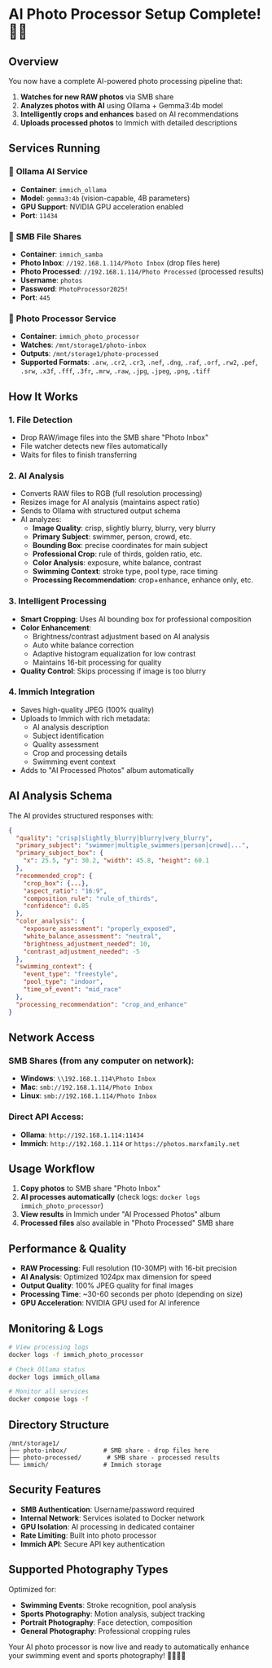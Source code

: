 # AI Photo Processor Setup Complete! 🤖📸

## Overview

You now have a complete AI-powered photo processing pipeline that:

1. **Watches for new RAW photos** via SMB share
2. **Analyzes photos with AI** using Ollama + Gemma3:4b model
3. **Intelligently crops and enhances** based on AI recommendations  
4. **Uploads processed photos** to Immich with detailed descriptions

## Services Running

### 🤖 **Ollama AI Service**
- **Container**: `immich_ollama`
- **Model**: `gemma3:4b` (vision-capable, 4B parameters)
- **GPU Support**: NVIDIA GPU acceleration enabled
- **Port**: `11434`

### 📁 **SMB File Shares**
- **Container**: `immich_samba`
- **Photo Inbox**: `//192.168.1.114/Photo Inbox` (drop files here)
- **Photo Processed**: `//192.168.1.114/Photo Processed` (processed results)
- **Username**: `photos`
- **Password**: `PhotoProcessor2025!`
- **Port**: `445`

### 🔄 **Photo Processor Service**
- **Container**: `immich_photo_processor`
- **Watches**: `/mnt/storage1/photo-inbox`
- **Outputs**: `/mnt/storage1/photo-processed`
- **Supported Formats**: `.arw`, `.cr2`, `.cr3`, `.nef`, `.dng`, `.raf`, `.orf`, `.rw2`, `.pef`, `.srw`, `.x3f`, `.fff`, `.3fr`, `.mrw`, `.raw`, `.jpg`, `.jpeg`, `.png`, `.tiff`

## How It Works

### 1. **File Detection**
- Drop RAW/image files into the SMB share "Photo Inbox"
- File watcher detects new files automatically
- Waits for files to finish transferring

### 2. **AI Analysis**
- Converts RAW files to RGB (full resolution processing)
- Resizes image for AI analysis (maintains aspect ratio)
- Sends to Ollama with structured output schema
- AI analyzes:
  - **Image Quality**: crisp, slightly blurry, blurry, very blurry
  - **Primary Subject**: swimmer, person, crowd, etc.
  - **Bounding Box**: precise coordinates for main subject
  - **Professional Crop**: rule of thirds, golden ratio, etc.
  - **Color Analysis**: exposure, white balance, contrast
  - **Swimming Context**: stroke type, pool type, race timing
  - **Processing Recommendation**: crop+enhance, enhance only, etc.

### 3. **Intelligent Processing**
- **Smart Cropping**: Uses AI bounding box for professional composition
- **Color Enhancement**: 
  - Brightness/contrast adjustment based on AI analysis
  - Auto white balance correction
  - Adaptive histogram equalization for low contrast
  - Maintains 16-bit processing for quality
- **Quality Control**: Skips processing if image is too blurry

### 4. **Immich Integration**
- Saves high-quality JPEG (100% quality)
- Uploads to Immich with rich metadata:
  - AI analysis description
  - Subject identification
  - Quality assessment
  - Crop and processing details
  - Swimming event context
- Adds to "AI Processed Photos" album automatically

## AI Analysis Schema

The AI provides structured responses with:

```json
{
  "quality": "crisp|slightly_blurry|blurry|very_blurry",
  "primary_subject": "swimmer|multiple_swimmers|person|crowd|...",
  "primary_subject_box": {
    "x": 25.5, "y": 30.2, "width": 45.8, "height": 60.1
  },
  "recommended_crop": {
    "crop_box": {...},
    "aspect_ratio": "16:9",
    "composition_rule": "rule_of_thirds",
    "confidence": 0.85
  },
  "color_analysis": {
    "exposure_assessment": "properly_exposed",
    "white_balance_assessment": "neutral",
    "brightness_adjustment_needed": 10,
    "contrast_adjustment_needed": -5
  },
  "swimming_context": {
    "event_type": "freestyle",
    "pool_type": "indoor",
    "time_of_event": "mid_race"
  },
  "processing_recommendation": "crop_and_enhance"
}
```

## Network Access

### **SMB Shares** (from any computer on network):
- **Windows**: `\\192.168.1.114\Photo Inbox`
- **Mac**: `smb://192.168.1.114/Photo Inbox`
- **Linux**: `smb://192.168.1.114/Photo Inbox`

### **Direct API Access**:
- **Ollama**: `http://192.168.1.114:11434`
- **Immich**: `http://192.168.1.114` or `https://photos.marxfamily.net`

## Usage Workflow

1. **Copy photos** to SMB share "Photo Inbox"
2. **AI processes automatically** (check logs: `docker logs immich_photo_processor`)
3. **View results** in Immich under "AI Processed Photos" album
4. **Processed files** also available in "Photo Processed" SMB share

## Performance & Quality

- **RAW Processing**: Full resolution (10-30MP) with 16-bit precision
- **AI Analysis**: Optimized 1024px max dimension for speed
- **Output Quality**: 100% JPEG quality for final images
- **Processing Time**: ~30-60 seconds per photo (depending on size)
- **GPU Acceleration**: NVIDIA GPU used for AI inference

## Monitoring & Logs

```bash
# View processing logs
docker logs -f immich_photo_processor

# Check Ollama status
docker logs immich_ollama

# Monitor all services
docker compose logs -f
```

## Directory Structure

```
/mnt/storage1/
├── photo-inbox/          # SMB share - drop files here
├── photo-processed/       # SMB share - processed results
└── immich/               # Immich storage
```

## Security Features

- **SMB Authentication**: Username/password required
- **Internal Network**: Services isolated to Docker network
- **GPU Isolation**: AI processing in dedicated container
- **Rate Limiting**: Built into photo processor
- **Immich API**: Secure API key authentication

## Supported Photography Types

Optimized for:
- **Swimming Events**: Stroke recognition, pool analysis
- **Sports Photography**: Motion analysis, subject tracking
- **Portrait Photography**: Face detection, composition
- **General Photography**: Professional cropping rules

Your AI photo processor is now live and ready to automatically enhance your swimming event and sports photography! 🏊‍♂️📸✨